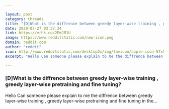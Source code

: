 ```yaml
---

layout: post
category: threads
title: "[D]What is the diffrence between greedy layer-wise training , greedy layer-wise pretraining and fine tuning?"
date: 2020-07-27 03:37:34
link: https://vrhk.co/2EmJM1U
image: https://www.redditstatic.com/new-icon.png
domain: reddit.com
author: "reddit"
icon: http://www.redditstatic.com/desktop2x/img/favicon/apple-icon-57x57.png
excerpt: "Hello Can someone please explain to me the diffrence between greedy layer-wise training , greedy layer-wise pretraining and fine tuning in the..."

---
```


### [D]What is the diffrence between greedy layer-wise training , greedy layer-wise pretraining and fine tuning?

Hello Can someone please explain to me the diffrence between greedy layer-wise training , greedy layer-wise pretraining and fine tuning in the...
